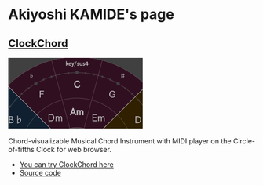 # Akiyoshi KAMIDE's page

## [ClockChord](https://kamide-akiyoshi.github.io/clockchord/)
![ClockChord](ClockChord.png)

Chord-visualizable Musical Chord Instrument with MIDI player on the Circle-of-fifths Clock for web browser.
- [You can try ClockChord here](https://kamide-akiyoshi.github.io/clockchord/)
- [Source code](./clockchord/)
